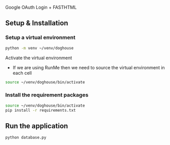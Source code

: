 Google OAuth Login + FASTHTML

## Setup & Installation

### Setup a virtual environment

```bash {"id":"01J6B0885W4MV3E8JP04B4QSHN"}
python -m venv ~/venv/doghouse
```

Activate the virtual environment

* If we are using RunMe then we need to source the virtual environment in each cell

```bash {"id":"01J6B094XBPM1B0CQB6D5WW0ZF"}
source ~/venv/doghouse/bin/activate
```

### Install the requirement packages 

```bash {"id":"01J6B0PHG4E5V23VPVQEWGPBMB"}
source ~/venv/doghouse/bin/activate
pip install -r requirements.txt
```

## Run the application

```bash {"id":"01J6AZYVGG5VCWZ2SX71MG8SHW"}
python database.py
```

